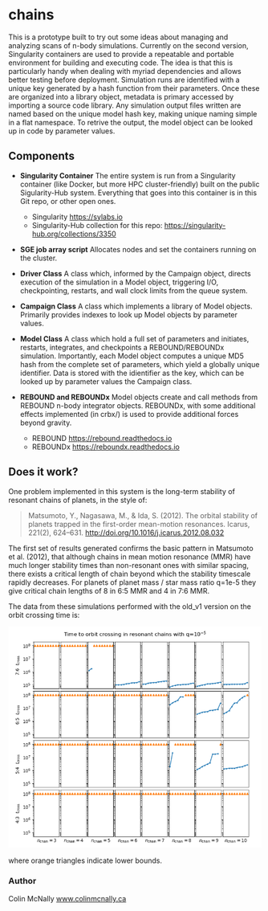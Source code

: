 # chains

This is a prototype built to try out some ideas about managing and analyzing scans of n-body simulations. Currently on the second version, Singularity containers are used to provide a repeatable and portable environment for building and executing code. The idea is that this is particularly handy when dealing with myriad dependencies and allows better testing before deployment. Simulation runs are identified with a unique key generated by a hash function from their parameters. Once these are organized into a library object, metadata is primary accessed by importing a source code library. Any simulation output files written are named based on the unique model hash key, making unique naming simple in a flat namespace. To retrive the output, the model object can be looked up in code by parameter values.

## Components

* **Singularity Container**
The entire system is run from a Singularity container (like Docker, but more HPC cluster-friendly) built on the public Sigularity-Hub system. Everything that goes into this container is in this Git repo, or other open ones.
  * Singularity https://sylabs.io
  * Singularity-Hub collection for this repo: https://singularity-hub.org/collections/3350

* **SGE job array script**
Allocates nodes and set the containers running on the cluster.

* **Driver Class**
A class which, informed by the Campaign object, directs execution of the simulation in a Model object, triggering I/O, checkpointing, restarts, and wall clock limits from the queue system.

* **Campaign Class**
A class which implements a library of Model objects. Primarily provides indexes to look up Model objects by parameter values.

* **Model Class**
A class which hold a full set of parameters and initiates, restarts, integrates, and checkpoints a REBOUND/REBOUNDx simulation. Importantly, each Model object computes a unique MD5 hash from the complete set of parameters, which yield a globally unique identifier. Data is stored with the idientifier as the key, which can be looked up by parameter values the Campaign class.

* **REBOUND and REBOUNDx**
Model objects create and call methods from REBOUND n-body integrator objects. REBOUNDx, with some additional effects implemented (in crbx/) is used to provide additional forces beyond gravity. 
  * REBOUND https://rebound.readthedocs.io
  * REBOUNDx https://reboundx.readthedocs.io

## Does it work?
One problem implemented in this system is the long-term stability of resonant chains of planets, in the style of:

> Matsumoto, Y., Nagasawa, M., & Ida, S. (2012). 
> The orbital stability of planets trapped in the first-order mean-motion resonances. 
> Icarus, 221(2), 624–631. http://doi.org/10.1016/j.icarus.2012.08.032

The first set of results generated confirms the basic pattern in
Matsumoto et al. (2012), that although chains in mean motion resonance (MMR) have 
much longer stability times than non-resonant ones with similar spacing, there exists 
a critical length of chain beyond which the stability timescale rapidly decreases.
For planets of planet mass / star mass ratio q=1e-5 they give critical chain lengths 
of 8 in 6:5 MMR and 4 in 7:6 MMR.

The data from these simulations performed with the old_v1 version on the orbit crossing time is:

![plot of collision times for chains of planets](./plots/tcross_q1em5_n3-10_p3-6.png)

where orange triangles indicate lower bounds.

### Author
Colin McNally www.colinmcnally.ca
